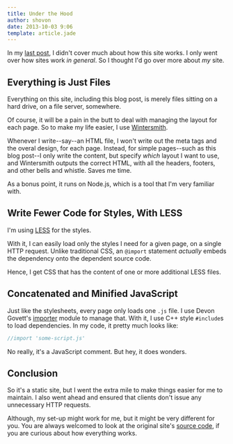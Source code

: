 ```yaml
---
title: Under the Hood
author: shovon
date: 2013-10-03 9:06
template: article.jade
---
```


In my [last post](http://shovon.github.io/blog/first-post/), I didn't cover much about how this site works. I only went over how sites work *in general*. So I thought I'd go over more about *my* site.

<span class="more"></span>

## Everything is Just Files

Everything on this site, including this blog post, is merely files sitting on a hard drive, on a file server, somewhere.

Of course, it will be a pain in the butt to deal with managing the layout for each page. So to make my life easier, I use [Wintersmith](http://wintersmith.io/).

Whenever I write--say--an HTML file, I won't write out the meta tags and the overal design, for each page. Instead, for simple pages--such as this blog post--I only write the content, but specify *which* layout I want to use, and Wintersmith outputs the correct HTML, with all the headers, footers, and other bells and whistle. Saves me time.

As a bonus point, it runs on Node.js, which is a tool that I'm very familiar with.

## Write Fewer Code for Styles, With LESS

I'm using [LESS](http://lesscss.org/) for the styles.

With it, I can easily load only the styles I need for a given page, on a single HTTP request. Unlike traditional CSS, an `@import` statement *actually* embeds the dependency onto the dependent source code.

Hence, I get CSS that has the content of one or more additional LESS files.

## Concatenated and Minified JavaScript

Just like the stylesheets, every page only loads one `.js` file. I use Devon Govett's [importer](https://github.com/devongovett/importer/) module to manage that. With it, I use C++ style `#include`s to load dependencies. In my code, it pretty much looks like:

```javascript
//import 'some-script.js'
```

No really, it's a JavaScript comment. But hey, it does wonders.

## Conclusion

So it's a static site, but I went the extra mile to make things easier for me to maintain. I also went ahead and ensured that clients don't issue any unnecessary HTTP requests.

Although, my set-up might work for me, but it might be very different for you. You are always welcomed to look at the original site's [source code](https://github.com/shovon/my-site), if you are curious about how everything works.